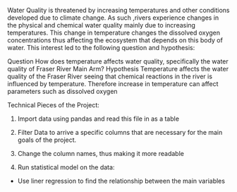 Water Quality is threatened by increasing temperatures and other conditions developed due to climate change. As such ,rivers experience changes in the physical and chemical water quality mainly due to increasing temperatures. This change in temperature changes the dissolved oxygen concentrations thus affecting the ecosystem that depends on this body of water. This interest led to the following question and hypothesis: 

Question
How does temperature affects water quality, specifically the water quality of Fraser River Main Arm?
Hypothesis
Temperature affects the water quality of the Fraser River seeing that chemical reactions in the river is influenced by temperature. Therefore increase in temperature can affect parameters such as dissolved oxygen


Technical Pieces of the Project:

1) Import data using pandas and read this file in as a table

2) Filter Data to arrive a specific columns that are necessary for the main goals of the project.

3) Change the column names, thus making it more readable

4) Run statistical model on the data:
- Use liner regression to find the relationship between the main variables

